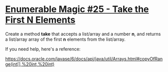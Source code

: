 # [Enumerable Magic #25 - Take the First N Elements](https://www.codewars.com/kata/enumerable-magic-number-25-take-the-first-n-elements "https://www.codewars.com/kata/545afd0761aa4c3055001386")

Create a method **take** that accepts a list/array and a number **n**, and returns a list/array array of the first **n** elements from the list/array.

If you need help, here's a reference:

https://docs.oracle.com/javase/6/docs/api/java/util/Arrays.html#copyOfRange(int[],%20int,%20int)